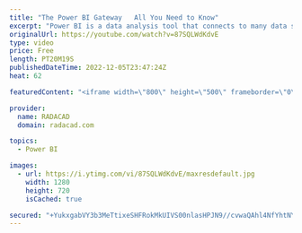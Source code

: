 ```yaml
---
title: "The Power BI Gateway   All You Need to Know"
excerpt: "Power BI is a data analysis tool that connects to many data sources. Suppose the data source for Power BI is located in an on-premises location. In that case, the connection from the cloud-based Power BI Service to the on-premises located data source should be created with an application called Gateway."
originalUrl: https://youtube.com/watch?v=87SQLWdKdvE
type: video
price: Free
length: PT20M19S
publishedDateTime: 2022-12-05T23:47:24Z
heat: 62

featuredContent: "<iframe width=\"800\" height=\"500\" frameborder=\"0\" src=\"https://www.youtube.com/embed/87SQLWdKdvE\" allow=\"accelerometer; autoplay; encrypted-media; gyroscope; picture-in-picture\" allowfullscreen></iframe>"

provider:
  name: RADACAD
  domain: radacad.com

topics:
  - Power BI

images:
  - url: https://i.ytimg.com/vi/87SQLWdKdvE/maxresdefault.jpg
    width: 1280
    height: 720
    isCached: true

secured: "+YukxgabVY3b3MeTtixeSHFRokMkUIVS00nlasHPJN9//cvwaQAhl4NfYhtNY3OAslfBLbQfUcWsZ9+y2AX9MNWaNtkJ4YjxzNH/KLIavCx6uGWtw6F2qnSPLBqKwNwFy8sNmbzjNxEgvoEn/j90feVvE20yxIiuRjaQepRuoFX7VSIUxHnP4J+yps9BOGLCX3bm9Ow6/tOMP2Ro53FneDckB2MMmKT2RCekbnISWcINegTQuQomMgC61ZcuoNoKXRZfiScHuE479BkcZvIAKTePJIFfndvVJDp9nGarhN09TFOE2VgfQlnXOYXsP0cE66lCnLPpVmWO5Av+jZgvHVp3b00eXezzXTMIFmKm4rBJDfUZ5Z3Mv9KtFEHx62vsBN+hkuSk5dJsK/NQvlf1O+rNmVR5qm4kjcFukcsXdJw=;Q/9D0yE03e7X8V2Q28+CkA=="
---
```


